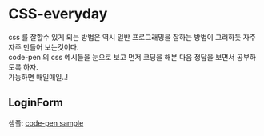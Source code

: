 # CSS-everyday

css 를 잘할수 있게 되는 방법은 역시 일반 프로그래밍을 잘하는 방법이 그러하듯 자주자주 만들어 보는것이다. \
code-pen 의 css 예시들을 눈으로 보고 먼저 코딩을 해본 다음 정답을 보면서 공부하도록 하자. \
가능하면 매일매일..!

## LoginForm
샘플: [code-pen sample](https://codepen.io/soufiane-khalfaoui-hassani/pen/LYpPWda?editors=1100)


